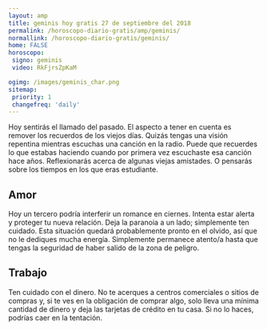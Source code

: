 ```yaml
---
layout: amp
title: geminis hoy gratis 27 de septiembre del 2018 
permalink: /horoscopo-diario-gratis/amp/geminis/
normallink: /horoscopo-diario-gratis/geminis/
home: FALSE
horoscopo:
 signo: geminis
 video: RkFjrsZpKaM

ogimg: /images/geminis_char.png
sitemap:
 priority: 1
 changefreq: 'daily'
---
```



Hoy sentirás el llamado del pasado. El aspecto a tener en cuenta es remover los recuerdos de los viejos días. Quizás tengas una visión repentina mientras escuchas una canción en la radio. Puede que recuerdes lo que estabas haciendo cuando por primera vez escuchaste esa canción hace años. Reflexionarás acerca de algunas viejas amistades. O pensarás sobre los tiempos en los que eras estudiante.

## Amor

Hoy un tercero podría interferir un romance en ciernes. Intenta estar alerta y proteger tu nueva relación. Deja la paranoia a un lado; simplemente ten cuidado. Esta situación quedará probablemente pronto en el olvido, así que no le dediques mucha energía. Simplemente permanece atento/a hasta que tengas la seguridad de haber salido de la zona de peligro.

## Trabajo

Ten cuidado con el dinero. No te acerques a centros comerciales o sitios de compras y, si te ves en la obligación de comprar algo, solo lleva una mínima cantidad de dinero y deja las tarjetas de crédito en tu casa. Si no lo haces, podrías caer en la tentación.